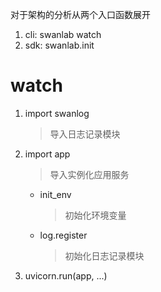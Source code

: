 对于架构的分析从两个入口函数展开
1. cli: swanlab watch
2. sdk: swanlab.init
# watch
1. import swanlog
	> 导入日志记录模块
2. import app
	> 导入实例化应用服务
	+ init_env 
		> 初始化环境变量
	+ log.register
		> 初始化日志记录模块
3. uvicorn.run(app, ...)
	> 
	
	
	

